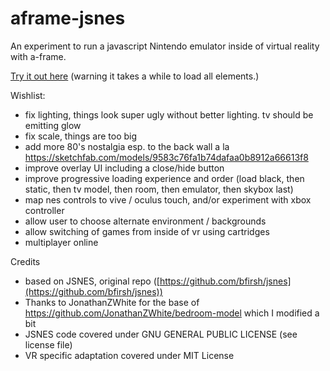 # aframe-jsnes
An experiment to run a javascript Nintendo emulator inside of virtual reality with a-frame.

[Try it out here](https://kfarr.github.io/aframe-jsnes/) (warning it takes a while to load all elements.)

Wishlist:
* fix lighting, things look super ugly without better lighting. tv should be emitting glow
* fix scale, things are too big
* add more 80's nostalgia esp. to the back wall a la https://sketchfab.com/models/9583c76fa1b74dafaa0b8912a66613f8
* improve overlay UI including a close/hide button
* improve progressive loading experience and order (load black, then static, then tv model, then room, then emulator, then skybox last)
* map nes controls to vive / oculus touch, and/or experiment with xbox controller
* allow user to choose alternate environment / backgrounds
* allow switching of games from inside of vr using cartridges
* multiplayer online

Credits
- based on JSNES, original repo ([https://github.com/bfirsh/jsnes](https://github.com/bfirsh/jsnes))
- Thanks to JonathanZWhite for the base of https://github.com/JonathanZWhite/bedroom-model which I modified a bit
- JSNES code covered under GNU GENERAL PUBLIC LICENSE (see license file)
- VR specific adaptation covered under MIT License
